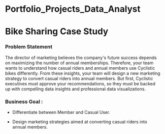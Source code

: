 # Portfolio_Projects_Data_Analyst


# Bike Sharing Case Study

### Problem Statement
The director of marketing believes the company's future success depends on maximizing the number of annual memberships. Therefore, your team wants to understand how casual riders and annual members use Cyclistic bikes differently. From these insights, your team will design a new marketing strategy to convert casual riders into annual members. But first, Cyclistic executives must approve your recommendations, so they must be backed up with compelling data insights and professional data visualizations.
### Business Goal :
* Differentiate between Member and Casual User.

* Design marketing strategies aimed at converting casual riders into annual members.

